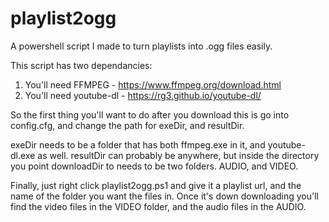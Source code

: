 # playlist2ogg
A powershell script I made to turn playlists into .ogg files easily.

This script has two dependancies:
1) You'll need FFMPEG - https://www.ffmpeg.org/download.html
2) You'll need youtube-dl - https://rg3.github.io/youtube-dl/

So the first thing you'll want to do after you download this is go into config.cfg, and change the path for exeDir, and resultDir.

exeDir needs to be a folder that has both ffmpeg.exe in it, and youtube-dl.exe as well.
resultDir can probably be anywhere, but inside the directory you point downloadDir to needs to be two folders. AUDIO, and VIDEO.

Finally, just right click playlist2ogg.ps1 and give it a playlist url, and the name of the folder you want the files in. Once it's down downloading you'll find the video files in the VIDEO folder, and the audio files in the AUDIO.
